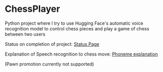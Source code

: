 # ChessPlayer
Python project where I try to use Hugging Face's automatic voice recognition model to control chess pieces and play a game of chess between two users


Status on completion of project: [Status Page](https://github.com/Anavami-Isa/ChessPlayer/blob/main/Status.md)


Explanation of Speech recognition to chess move: [Phoneme explanation](https://github.com/Anavami-Isa/ChessPlayer/blob/master/Phoneme.txt)

(Pawn promotion currently not supported)
